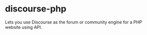 # discourse-php

Lets you use Discourse as the forum or community engine for a PHP website using API.
